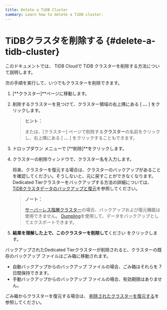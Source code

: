 ```yaml
---
title: Delete a TiDB Cluster
summary: Learn how to delete a TiDB cluster.
---
```


# TiDBクラスタを削除する {#delete-a-tidb-cluster}

このドキュメントでは、 TiDB Cloudで TiDB クラスターを削除する方法について説明します。

次の手順を実行して、いつでもクラスターを削除できます。

1.  [**クラスター]**ページに移動します。

2.  削除するクラスターを見つけて、クラスター領域の右上隅にある [ **...** ] をクリックします。

    > **ヒント：**
    >
    > または、[クラスター] ページで削除する**クラスター**の名前をクリックし、右上隅にある [ <strong>...</strong> ] をクリックすることもできます。

3.  ドロップダウン メニューで [**削除]**をクリックします。

4.  クラスターの削除ウィンドウで、クラスター名を入力します。

    将来、クラスターを復元する場合は、クラスターのバックアップがあることを確認してください。そうしないと、元に戻すことができなくなります。 Dedicated Tierクラスターをバックアップする方法の詳細については、 [TiDBクラスタデータのバックアップと復元](/tidb-cloud/backup-and-restore.md)を参照してください。

    > **ノート：**
    >
    > [サーバーレス階層クラスター](/tidb-cloud/select-cluster-tier.md#serverless-tier)の場合、バックアップおよび復元機能は使用できません。 [Dumpling](https://docs.pingcap.com/tidb/stable/dumpling-overview)を使用して、データをバックアップとしてエクスポートできます。

5.  **結果を理解した上で、このクラスターを削除して**ください をクリックします。

バックアップされたDedicated Tierクラスターが削除されると、クラスターの既存のバックアップ ファイルはごみ箱に移動されます。

-   自動バックアップからのバックアップ ファイルの場合、ごみ箱はそれらを 7 日間保持できます。
-   手動バックアップからのバックアップ ファイルの場合、有効期限はありません。

ごみ箱からクラスターを復元する場合は、 [削除されたクラスターを復元する](/tidb-cloud/backup-and-restore.md#restore-a-deleted-cluster)を参照してください。
